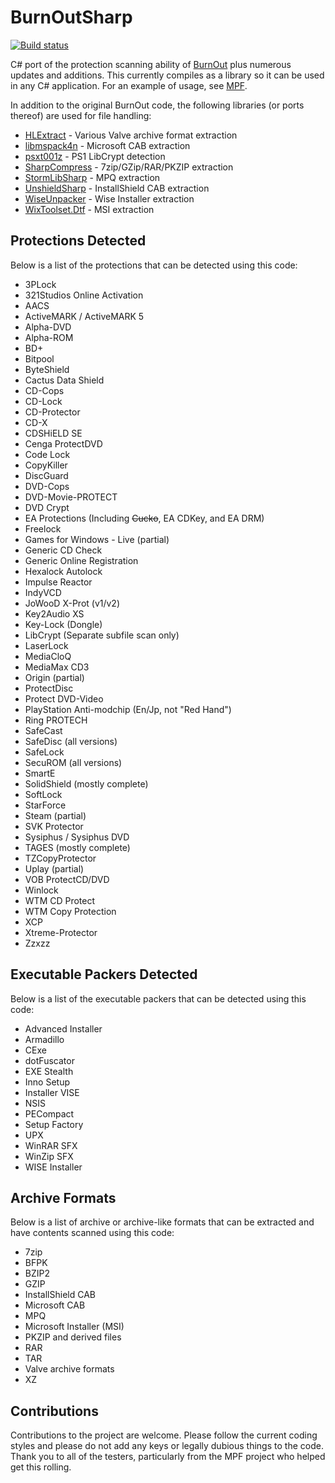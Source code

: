 # BurnOutSharp

[![Build status](https://ci.appveyor.com/api/projects/status/gmdft5bk1h8a1c31?svg=true)](https://ci.appveyor.com/project/mnadareski/burnoutsharp)

C# port of the protection scanning ability of [BurnOut](http://burnout.sourceforge.net/) plus numerous updates and additions. This currently compiles as a library so it can be used in any C# application. For an example of usage, see [MPF](https://github.com/SabreTools/MPF).

In addition to the original BurnOut code, the following libraries (or ports thereof) are used for file handling:

- [HLExtract](https://github.com/Rupan/HLLib) - Various Valve archive format extraction
- [libmspack4n](https://github.com/activescott/libmspack4n) - Microsoft CAB extraction
- [psxt001z](https://github.com/Dremora/psxt001z) - PS1 LibCrypt detection
- [SharpCompress](https://github.com/adamhathcock/sharpcompress) - 7zip/GZip/RAR/PKZIP extraction
- [StormLibSharp](https://github.com/robpaveza/stormlibsharp) - MPQ extraction
- [UnshieldSharp](https://github.com/mnadareski/UnshieldSharp) - InstallShield CAB extraction
- [WiseUnpacker](https://github.com/mnadareski/WiseUnpacker) - Wise Installer extraction
- [WixToolset.Dtf](https://github.com/wixtoolset/Dtf) - MSI extraction

## Protections Detected

Below is a list of the protections that can be detected using this code:

- 3PLock
- 321Studios Online Activation
- AACS
- ActiveMARK / ActiveMARK 5
- Alpha-DVD
- Alpha-ROM
- BD+
- Bitpool
- ByteShield
- Cactus Data Shield
- CD-Cops
- CD-Lock
- CD-Protector
- CD-X
- CDSHiELD SE
- Cenga ProtectDVD
- Code Lock
- CopyKiller
- DiscGuard
- DVD-Cops
- DVD-Movie-PROTECT
- DVD Crypt
- EA Protections (Including ~~Cucko~~, EA CDKey, and EA DRM)
- Freelock
- Games for Windows - Live (partial)
- Generic CD Check
- Generic Online Registration
- Hexalock Autolock
- Impulse Reactor
- IndyVCD
- JoWooD X-Prot (v1/v2)
- Key2Audio XS
- Key-Lock (Dongle)
- LibCrypt (Separate subfile scan only)
- LaserLock
- MediaCloQ
- MediaMax CD3
- Origin (partial)
- ProtectDisc
- Protect DVD-Video
- PlayStation Anti-modchip (En/Jp, not "Red Hand")
- Ring PROTECH
- SafeCast
- SafeDisc (all versions)
- SafeLock
- SecuROM (all versions)
- SmartE
- SolidShield (mostly complete)
- SoftLock
- StarForce
- Steam (partial)
- SVK Protector
- Sysiphus / Sysiphus DVD
- TAGES (mostly complete)
- TZCopyProtector
- Uplay (partial)
- VOB ProtectCD/DVD
- Winlock
- WTM CD Protect
- WTM Copy Protection
- XCP
- Xtreme-Protector
- Zzxzz

## Executable Packers Detected

Below is a list of the executable packers that can be detected using this code:

- Advanced Installer
- Armadillo
- CExe
- dotFuscator
- EXE Stealth
- Inno Setup
- Installer VISE
- NSIS
- PECompact
- Setup Factory
- UPX
- WinRAR SFX
- WinZip SFX
- WISE Installer

## Archive Formats

Below is a list of archive or archive-like formats that can be extracted and have contents scanned using this code:

- 7zip
- BFPK
- BZIP2
- GZIP
- InstallShield CAB
- Microsoft CAB
- MPQ
- Microsoft Installer (MSI)
- PKZIP and derived files
- RAR
- TAR
- Valve archive formats
- XZ

## Contributions

Contributions to the project are welcome. Please follow the current coding styles and please do not add any keys or legally dubious things to the code. Thank you to all of the testers, particularly from the MPF project who helped get this rolling.

